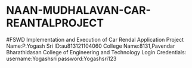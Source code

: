 # NAAN-MUDHALAVAN-CAR-REANTALPROJECT 
#FSWD
Implementation and Execution of Car Rendal Application Project
Name:P.Yogash Sri 
ID:au813121104060 
College Name:8131,Pavendar Bharathidasan College of Engineering and Technology 
Login Credentials:
username:Yogashsri
password:Yogashsri123
